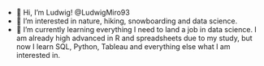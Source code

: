 - 👋 Hi, I’m Ludwig! @LudwigMiro93
- 👀 I’m interested in nature, hiking, snowboarding and data science.
- 🌱 I’m currently learning everything I need to land a job in data science. I am already high advanced in R and spreadsheets due to my study, but now I learn SQL, Python, Tableau and everything else what I am interested in.

<!---
LudwigMiro93/LudwigMiro93 is a ✨ special ✨ repository because its `README.md` (this file) appears on your GitHub profile.
You can click the Preview link to take a look at your changes.
--->
